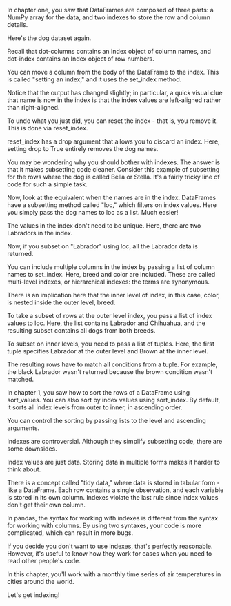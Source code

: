 In chapter one, you saw that DataFrames are composed of three parts: a NumPy array for the data, and two indexes to store the row and column details.

Here's the dog dataset again.

Recall that dot-columns contains an Index object of column names, and dot-index contains an Index object of row numbers.

You can move a column from the body of the DataFrame to the index. This is called "setting an index," and it uses the set_index method.

Notice that the output has changed slightly; in particular, a quick visual clue that name is now in the index is that the index values are left-aligned rather than right-aligned.

To undo what you just did, you can reset the index - that is, you remove it. This is done via reset_index.

reset_index has a drop argument that allows you to discard an index. Here, setting drop to True entirely removes the dog names.

You may be wondering why you should bother with indexes. The answer is that it makes subsetting code cleaner. Consider this example of subsetting for the rows where the dog is called Bella or Stella. It's a fairly tricky line of code for such a simple task.

Now, look at the equivalent when the names are in the index. DataFrames have a subsetting method called "loc," which filters on index values. Here you simply pass the dog names to loc as a list. Much easier!

The values in the index don't need to be unique. Here, there are two Labradors in the index.

Now, if you subset on "Labrador" using loc, all the Labrador data is returned.

You can include multiple columns in the index by passing a list of column names to set_index. Here, breed and color are included. These are called multi-level indexes, or hierarchical indexes: the terms are synonymous.

There is an implication here that the inner level of index, in this case, color, is nested inside the outer level, breed.

To take a subset of rows at the outer level index, you pass a list of index values to loc. Here, the list contains Labrador and Chihuahua, and the resulting subset contains all dogs from both breeds.

To subset on inner levels, you need to pass a list of tuples. Here, the first tuple specifies Labrador at the outer level and Brown at the inner level.

The resulting rows have to match all conditions from a tuple. For example, the black Labrador wasn't returned because the brown condition wasn't matched.

In chapter 1, you saw how to sort the rows of a DataFrame using sort_values. You can also sort by index values using sort_index. By default, it sorts all index levels from outer to inner, in ascending order.

You can control the sorting by passing lists to the level and ascending arguments.

Indexes are controversial. Although they simplify subsetting code, there are some downsides.

Index values are just data. Storing data in multiple forms makes it harder to think about.

There is a concept called "tidy data," where data is stored in tabular form - like a DataFrame. Each row contains a single observation, and each variable is stored in its own column. Indexes violate the last rule since index values don't get their own column.

In pandas, the syntax for working with indexes is different from the syntax for working with columns. By using two syntaxes, your code is more complicated, which can result in more bugs.

If you decide you don't want to use indexes, that's perfectly reasonable. However, it's useful to know how they work for cases when you need to read other people's code.

In this chapter, you'll work with a monthly time series of air temperatures in cities around the world.

Let's get indexing!

